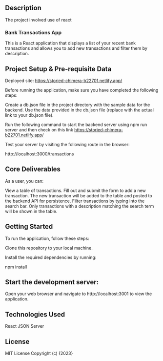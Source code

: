 ## Description
The project involved use of react


### Bank Transactions App
This is a React application that displays a list of your recent bank transactions and allows you to add new transactions and filter them by description.

## Project Setup & Pre-requisite Data
Deployed site: https://storied-chimera-b22701.netlify.app/

Before running the application, make sure you have completed the following steps:

Create a db.json file in the project directory with the sample data for the backend. Use the data provided in the db.json file (replace with the actual link to your db.json file).

Run the following command to start the backend server using 
npm run server and then check on this link https://storied-chimera-b22701.netlify.app/

Test your server by visiting the following route in the browser:

http://localhost:3000/transactions

## Core Deliverables
As a user, you can:

View a table of transactions.
Fill out and submit the form to add a new transaction. The new transaction will be added to the table and posted to the backend API for persistence.
Filter transactions by typing into the search bar. Only transactions with a description matching the search term will be shown in the table.

## Getting Started
To run the application, follow these steps:

Clone this repository to your local machine.

Install the required dependencies by running:

npm install

## Start the development server:

Open your web browser and navigate to http://localhost:3001 to view the application.

## Technologies Used
React
JSON Server

## License
MIT License Copyright (c) {2023} 